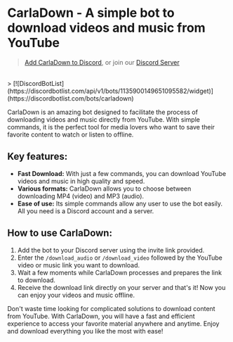 # CarlaDown - A simple bot to download videos and music from YouTube

> [Add CarlaDown to Discord](https://discord.com/api/oauth2/authorize?client_id=1135900149651095582&permissions=414464724032&scope=applications.commands%20bot), or join our [Discord Server](https://discord.gg/5fEwUXR5x2)
<br />
> [![DiscordBotList](https://discordbotlist.com/api/v1/bots/1135900149651095582/widget)](https://discordbotlist.com/bots/carladown)

CarlaDown is an amazing bot designed to facilitate the process of downloading videos and music directly from YouTube. With simple commands, it is the perfect tool for media lovers who want to save their favorite content to watch or listen to offline.

## Key features:

- **Fast Download:** With just a few commands, you can download YouTube videos and music in high quality and speed.
- **Various formats:** CarlaDown allows you to choose between downloading MP4 (video) and MP3 (audio).
- **Ease of use:** Its simple commands allow any user to use the bot easily. All you need is a Discord account and a server.

## How to use CarlaDown:

1. Add the bot to your Discord server using the invite link provided.
2. Enter the `/download_audio` or `/download_video` followed by the YouTube video or music link you want to download.
3. Wait a few moments while CarlaDown processes and prepares the link to download.
4. Receive the download link directly on your server and that's it! Now you can enjoy your videos and music offline.

Don't waste time looking for complicated solutions to download content from YouTube. With CarlaDown, you will have a fast and efficient experience to access your favorite material anywhere and anytime. Enjoy and download everything you like the most with ease!
